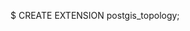 <!-- post: 1985-09-26-postgis-installation_postgis-extension-for-postg -->


$ CREATE EXTENSION postgis&#95;topology;
